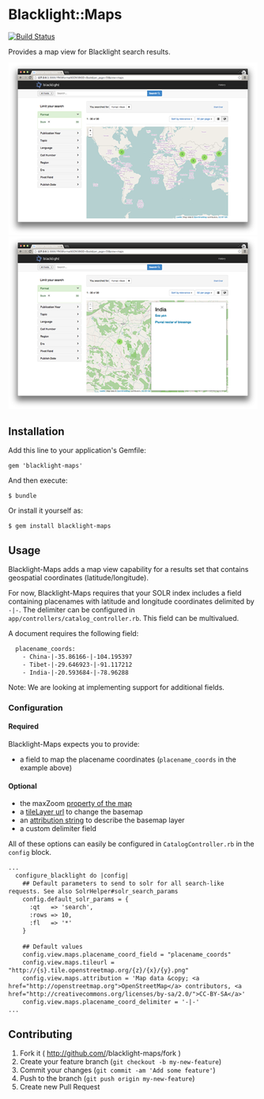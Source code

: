 # Blacklight::Maps

[![Build Status](https://travis-ci.org/sul-dlss/blacklight-maps.png?branch=master)](https://travis-ci.org/sul-dlss/blacklight-maps)

Provides a map view for Blacklight search results.

![Screen shot](docs/map-view.png)
![Screen shot](docs/map-sidebar.png)

## Installation

Add this line to your application's Gemfile:

    gem 'blacklight-maps'

And then execute:

    $ bundle

Or install it yourself as:

    $ gem install blacklight-maps

## Usage

Blacklight-Maps adds a map view capability for a results set that contains geospatial coordinates (latitude/longitude).

For now, Blacklight-Maps requires that your SOLR index includes a field containing placenames with latitude and longitude coordinates delimited by `-|-`. The delimiter can be configured in `app/controllers/catalog_controller.rb`.  This field can be multivalued.

A document requires the following field:
```  
  placename_coords:
    - China-|-35.86166-|-104.195397
    - Tibet-|-29.646923-|-91.117212
    - India-|-20.593684-|-78.96288
```

Note: We are looking at implementing support for additional fields.

### Configuration

#### Required
Blacklight-Maps expects you to provide:

- a field to map the placename coordinates (`placename_coords` in the example above)

#### Optional

- the maxZoom [property of the map](http://leafletjs.com/reference.html#map-maxzoom)
- a [tileLayer url](http://leafletjs.com/reference.html#tilelayer-l.tilelayer) to change the basemap
- an [attribution string](http://leafletjs.com/reference.html#tilelayer-attribution) to describe the basemap layer
- a custom delimiter field

All of these options can easily be configured in `CatalogController.rb` in the `config` block.

```
...
  configure_blacklight do |config|
    ## Default parameters to send to solr for all search-like requests. See also SolrHelper#solr_search_params
    config.default_solr_params = {
      :qt   => 'search',
      :rows => 10,
      :fl   => '*'
    }

    ## Default values
    config.view.maps.placename_coord_field = "placename_coords"
    config.view.maps.tileurl = "http://{s}.tile.openstreetmap.org/{z}/{x}/{y}.png"
    config.view.maps.attribution = 'Map data &copy; <a href="http://openstreetmap.org">OpenStreetMap</a> contributors, <a href="http://creativecommons.org/licenses/by-sa/2.0/">CC-BY-SA</a>'
    config.view.maps.placename_coord_delimiter = '-|-'
...

```


## Contributing

1. Fork it ( http://github.com/<my-github-username>/blacklight-maps/fork )
2. Create your feature branch (`git checkout -b my-new-feature`)
3. Commit your changes (`git commit -am 'Add some feature'`)
4. Push to the branch (`git push origin my-new-feature`)
5. Create new Pull Request
